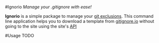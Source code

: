 #Ignorio
*Manage your .gitignore with ease!*


**Ignorio** is a simple package to manage your [git exclusions](https://git-scm.com/docs/gitignore). This command line application helps you to download a template from [gitignore.io](http://gitignore.io/) without going to the site using the site's [API](https://www.gitignore.io/api/)


#Usage
TODO
